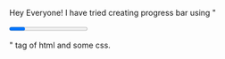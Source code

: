 Hey Everyone! I have tried creating progress bar using "<p><progress></p>" tag of html and some css.
